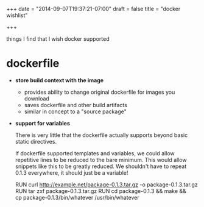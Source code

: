 +++
date = "2014-09-07T19:37:21-07:00"
draft = false
title = "docker wishlist"

+++

things I find that I wish docker supported


dockerfile
========================

- **store build context with the image**

   - provides ability to change original dockerfile for images you download
   - saves dockerfile and other build artifacts
   - similar in concept to a "source package"

- **support for variables**

  There is very little that the dockerfile actually supports beyond basic static directives.

  If dockerfile supported templates and variables, we could allow repetitive lines to be reduced to
  the bare minimum. This would allow snippets like this to be greatly reduced. We shouldn't have to
  repeat 0.1.3 everywhere, it should just be a variable!

    RUN curl http://example.net/package-0.1.3.tar.gz -o package-0.1.3.tar.gz
    RUN tar zxf package-0.1.3.tar.gz 
    RUN cd package-0.1.3 && make && \
        cp package-0.1.3/bin/whatever /usr/bin/whatever




